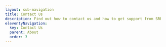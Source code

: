 ```yaml
---
layout: sub-navigation
title: Contact Us
description: Find out how to contact us and how to get support from SRE team.
eleventyNavigation:
  key: Contact Us
  parent: About
  order: 3
---
```

